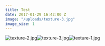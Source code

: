 ```yaml
---
title: Test
date: 2017-01-29 16:42:00 Z
image: "/uploads/texture-3.jpg"
image_size: 1
---
```



![texture-2.jpg](/uploads/texture-2.jpg)![texture-3.jpg](/uploads/texture-3.jpg)![texture-1.jpg](/uploads/texture-1.jpg)